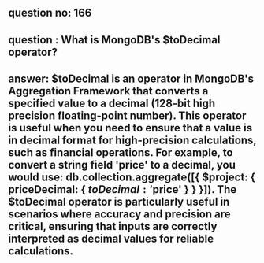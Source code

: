 
      
## question no: 166

## question : What is MongoDB's $toDecimal operator?

## answer: $toDecimal is an operator in MongoDB's Aggregation Framework that converts a specified value to a decimal (128-bit high precision floating-point number). This operator is useful when you need to ensure that a value is in decimal format for high-precision calculations, such as financial operations. For example, to convert a string field 'price' to a decimal, you would use: db.collection.aggregate([{ $project: { priceDecimal: { $toDecimal: '$price' } } }]). The $toDecimal operator is particularly useful in scenarios where accuracy and precision are critical, ensuring that inputs are correctly interpreted as decimal values for reliable calculations.
      